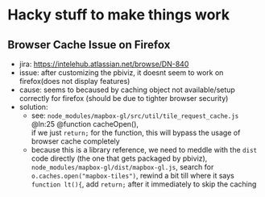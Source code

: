 # Hacky stuff to make things work
## Browser Cache Issue on Firefox
- jira: https://intelehub.atlassian.net/browse/DN-840
- issue: after customizing the pbiviz, it doesnt seem to work on firefox(does not display features)
- cause: seems to becaused by caching object not available/setup correctly for firefox (should be due to tighter browser security)
- solution:
    - see: `node_modules/mapbox-gl/src/util/tile_request_cache.js` @ln:25 @function cacheOpen(), <br />
      if we just `return;` for the function, this will bypass the usage of browser cache completely
    - because this is a library reference, we need to meddle with the `dist` code directly (the one that gets packaged by pbiviz), 
      `node_modules/mapbox-gl/dist/mapbox-gl.js`, search for `o.caches.open("mapbox-tiles")`,
      rewind a bit till where it says `function lt(){`, add `return;` after it immediately to skip the caching